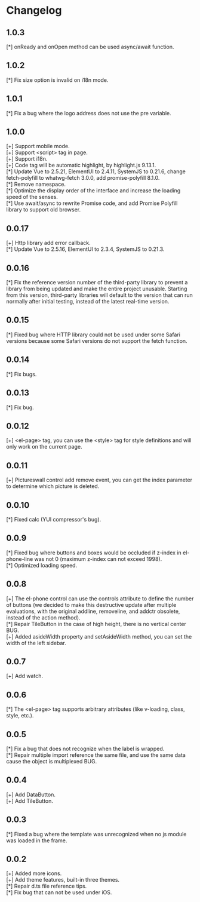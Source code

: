 # Changelog

## 1.0.3
[\*] onReady and onOpen method can be used async/await function.

## 1.0.2
[\*] Fix size option is invalid on i18n mode.

## 1.0.1
[\*] Fix a bug where the logo address does not use the pre variable.

## 1.0.0
[+] Support mobile mode.  
[+] Support &lt;script&gt; tag in page.  
[+] Support i18n.  
[+] Code tag will be automatic highlight, by highlight.js 9.13.1.  
[\*] Update Vue to 2.5.21, ElementUI to 2.4.11, SystemJS to 0.21.6, change fetch-polyfill to whatwg-fetch 3.0.0, add promise-polyfill 8.1.0.  
[\*] Remove namespace.  
[\*] Optimize the display order of the interface and increase the loading speed of the senses.  
[\*] Use await/async to rewrite Promise code, and add Promise Polyfill library to support old browser.

## 0.0.17
[+] Http library add error callback.  
[\*] Update Vue to 2.5.16, ElementUI to 2.3.4, SystemJS to 0.21.3.

## 0.0.16
[\*] Fix the reference version number of the third-party library to prevent a library from being updated and make the entire project unusable. Starting from this version, third-party libraries will default to the version that can run normally after initial testing, instead of the latest real-time version.

## 0.0.15
[\*] Fixed bug where HTTP library could not be used under some Safari versions because some Safari versions do not support the fetch function.

## 0.0.14
[\*] Fix bugs.

## 0.0.13
[\*] Fix bug.

## 0.0.12
[+] &lt;el-page&gt; tag, you can use the &lt;style&gt; tag for style definitions and will only work on the current page.

## 0.0.11
[+] Pictureswall control add remove event, you can get the index parameter to determine which picture is deleted.

## 0.0.10
[\*] Fixed calc (YUI compressor's bug).

## 0.0.9
[\*] Fixed bug where buttons and boxes would be occluded if z-index in el-phone-line was not 0 (maximum z-index can not exceed 1998).  
[\*] Optimized loading speed.

## 0.0.8
[+] The el-phone control can use the controls attribute to define the number of buttons (we decided to make this destructive update after multiple evaluations, with the original addline, removeline, and addctr obsolete, instead of the action method).  
[\*] Repair TileButton in the case of high height, there is no vertical center BUG.  
[+] Added asideWidth property and setAsideWidth method, you can set the width of the left sidebar.

## 0.0.7
[+] Add watch.

## 0.0.6
[\*] The &lt;el-page&gt; tag supports arbitrary attributes (like v-loading, class, style, etc.).

## 0.0.5
[\*] Fix a bug that does not recognize when the label is wrapped.  
[\*] Repair multiple import reference the same file, and use the same data cause the object is multiplexed BUG.

## 0.0.4
[+] Add DataButton.  
[+] Add TileButton.

## 0.0.3
[\*] Fixed a bug where the template was unrecognized when no js module was loaded in the frame.

## 0.0.2
[+] Added more icons.  
[+] Add theme features, built-in three themes.  
[\*] Repair d.ts file reference tips.  
[\*] Fix bug that can not be used under iOS.